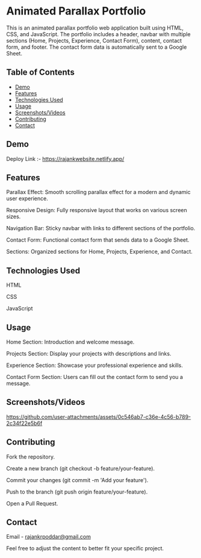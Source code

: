 

# Animated Parallax Portfolio

This is an animated parallax portfolio web application built using HTML, CSS, and JavaScript. The portfolio includes a header, navbar with multiple sections (Home, Projects, Experience, Contact Form), content, contact form, and footer. The contact form data is automatically sent to a Google Sheet.

## Table of Contents

- [Demo](#usage)
- [Features](#features)
- [Technologies Used](#technologiesused)
- [Usage](#usage)
- [Screenshots/Videos](#screenshots)
- [Contributing](#contributing)
- [Contact](#contact)

## Demo

Deploy Link :- https://rajankwebsite.netlify.app/

## Features

Parallax Effect: Smooth scrolling parallax effect for a modern and dynamic user experience.

Responsive Design: Fully responsive layout that works on various screen sizes.

Navigation Bar: Sticky navbar with links to different sections of the portfolio.

Contact Form: Functional contact form that sends data to a Google Sheet.

Sections: Organized sections for Home, Projects, Experience, and Contact.

## Technologies Used

HTML

CSS

JavaScript


## Usage

Home Section: Introduction and welcome message.

Projects Section: Display your projects with descriptions and links.

Experience Section: Showcase your professional experience and skills.

Contact Form Section: Users can fill out the contact form to send you a message.



## Screenshots/Videos

https://github.com/user-attachments/assets/0c546ab7-c36e-4c56-b789-2c34f22e5b6f

## Contributing

Fork the repository.

Create a new branch (git checkout -b feature/your-feature).

Commit your changes (git commit -m 'Add your feature').

Push to the branch (git push origin feature/your-feature).

Open a Pull Request.

## Contact

Email - rajankrpoddar@gmail.com


Feel free to adjust the content to better fit your specific project.




